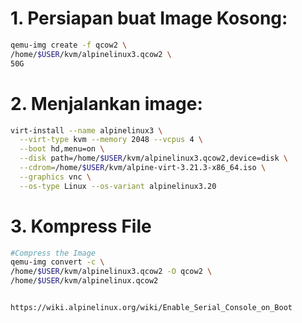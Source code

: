 # 1. Persiapan buat Image Kosong:
```sh
qemu-img create -f qcow2 \
/home/$USER/kvm/alpinelinux3.qcow2 \
50G
```

# 2. Menjalankan image:

```sh
virt-install --name alpinelinux3 \
  --virt-type kvm --memory 2048 --vcpus 4 \
  --boot hd,menu=on \
  --disk path=/home/$USER/kvm/alpinelinux3.qcow2,device=disk \
  --cdrom=/home/$USER/kvm/alpine-virt-3.21.3-x86_64.iso \
  --graphics vnc \
  --os-type Linux --os-variant alpinelinux3.20
```

# 3. Kompress File
```sh
#Compress the Image
qemu-img convert -c \
/home/$USER/kvm/alpinelinux3.qcow2 -O qcow2 \
/home/$USER/kvm/alpinelinux.qcow2


https://wiki.alpinelinux.org/wiki/Enable_Serial_Console_on_Boot
